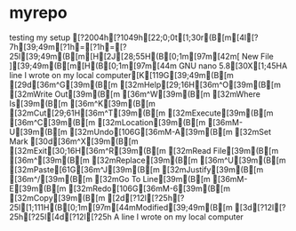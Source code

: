 
# myrepo
testing my setup
[?2004h[?1049h[22;0;0t[1;30r(B[m[4l[?7h[39;49m[?1h=[?1h=[?25l[39;49m(B[m[H[2J[28;55H(B[0;1m[97m[42m[ New File ][39;49m(B[m[H(B[0;1m[97m[44m  GNU nano 5.8[30X[1;45HA line I wrote on my local computer[K[119G[39;49m(B[m[29d[36m^G[39m(B[m [32mHelp[29;16H[36m^O[39m(B[m [32mWrite Out[39m(B[m   [36m^W[39m(B[m [32mWhere Is[39m(B[m    [36m^K[39m(B[m [32mCut[29;61H[36m^T[39m(B[m [32mExecute[39m(B[m     [36m^C[39m(B[m [32mLocation[39m(B[m    [36mM-U[39m(B[m [32mUndo[106G[36mM-A[39m(B[m [32mSet Mark[30d[36m^X[39m(B[m [32mExit[30;16H[36m^R[39m(B[m [32mRead File[39m(B[m   [36m^\[39m(B[m [32mReplace[39m(B[m     [36m^U[39m(B[m [32mPaste[61G[36m^J[39m(B[m [32mJustify[39m(B[m     [36m^/[39m(B[m [32mGo To Line[39m(B[m  [36mM-E[39m(B[m [32mRedo[106G[36mM-6[39m(B[m [32mCopy[39m(B[m[2d[?12l[?25h[?25l[1;111H(B[0;1m[97m[44mModified[39;49m(B[m[3d[?12l[?25h[?25l[4d[?12l[?25h
A line I wrote on my local computer
